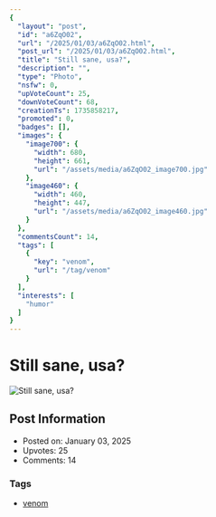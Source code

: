 ```yaml
---
{
  "layout": "post",
  "id": "a6ZqO02",
  "url": "/2025/01/03/a6ZqO02.html",
  "post_url": "/2025/01/03/a6ZqO02.html",
  "title": "Still sane, usa?",
  "description": "",
  "type": "Photo",
  "nsfw": 0,
  "upVoteCount": 25,
  "downVoteCount": 68,
  "creationTs": 1735858217,
  "promoted": 0,
  "badges": [],
  "images": {
    "image700": {
      "width": 680,
      "height": 661,
      "url": "/assets/media/a6ZqO02_image700.jpg"
    },
    "image460": {
      "width": 460,
      "height": 447,
      "url": "/assets/media/a6ZqO02_image460.jpg"
    }
  },
  "commentsCount": 14,
  "tags": [
    {
      "key": "venom",
      "url": "/tag/venom"
    }
  ],
  "interests": [
    "humor"
  ]
}
---
```


# Still sane, usa?

![Still sane, usa?](/assets/media/a6ZqO02_image700.jpg)

## Post Information

- Posted on: January 03, 2025
- Upvotes: 25
- Comments: 14

### Tags

- [venom](/tag/venom)
